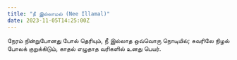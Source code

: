 ```yaml
---
title: "நீ இல்லாமல் (Nee Illamal)"
date: 2023-11-05T14:25:00Z
---
```


நேரம் நின்றுபோனது போல் தெரியும்,
நீ இல்லாத ஒவ்வொரு நொடியில்;
சுவரிலே நிழல் போலக் குறுக்கிடும்,
காதல் எழுதாத வரிகளில் உனது பெயர்.
